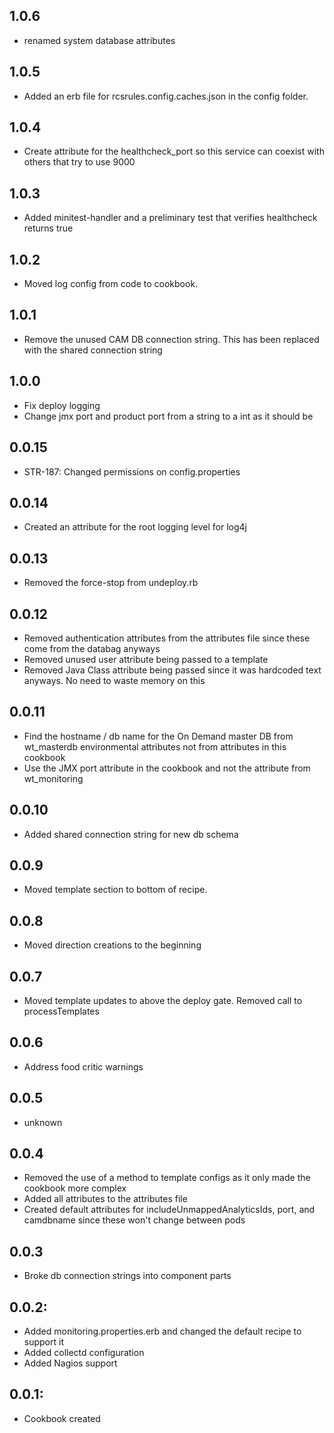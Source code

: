 ## 1.0.6
* renamed system database attributes

## 1.0.5
* Added an erb file for rcsrules.config.caches.json in the config folder.

## 1.0.4
* Create attribute for the healthcheck_port so this service can coexist with others that try to use 9000

## 1.0.3
* Added minitest-handler and a preliminary test that verifies healthcheck returns true

## 1.0.2
* Moved log config from code to cookbook.

## 1.0.1
* Remove the unused CAM DB connection string.  This has been replaced with the shared connection string

## 1.0.0
* Fix deploy logging
* Change jmx port and product port from a string to a int as it should be

## 0.0.15
* STR-187: Changed permissions on config.properties

## 0.0.14
* Created an attribute for the root logging level for log4j

## 0.0.13
* Removed the force-stop from undeploy.rb

## 0.0.12
* Removed authentication attributes from the attributes file since these come from the databag anyways
* Removed unused user attribute being passed to a template
* Removed Java Class attribute being passed since it was hardcoded text anyways.  No need to waste memory on this

## 0.0.11
* Find the hostname / db name for the On Demand master DB from wt_masterdb environmental attributes not from attributes in this cookbook
* Use the JMX port attribute in the cookbook and not the attribute from wt_monitoring

## 0.0.10
* Added shared connection string for new db schema

## 0.0.9
* Moved template section to bottom of recipe.

## 0.0.8
* Moved direction creations to the beginning

## 0.0.7
* Moved template updates to above the deploy gate. Removed call to processTemplates

## 0.0.6
* Address food critic warnings

## 0.0.5
* unknown

## 0.0.4
* Removed the use of a method to template configs as it only made the cookbook more complex
* Added all attributes to the attributes file
* Created default attributes for includeUnmappedAnalyticsIds, port, and camdbname since these won't change between pods

## 0.0.3
* Broke db connection strings into component parts

## 0.0.2:
* Added monitoring.properties.erb and changed the default recipe to support it
* Added collectd configuration
* Added Nagios support

## 0.0.1:
* Cookbook created
